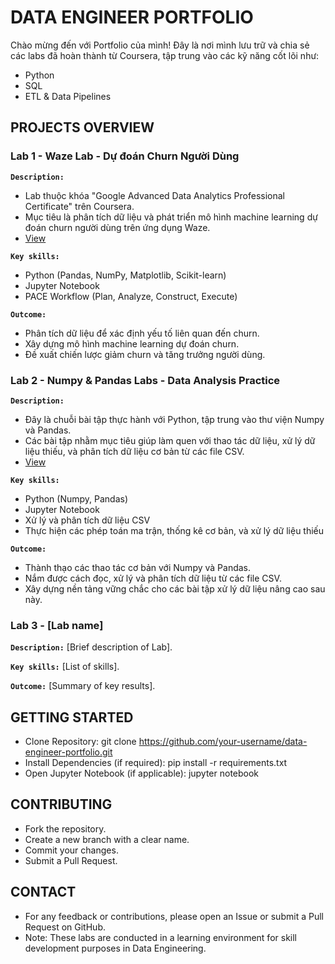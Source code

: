 # DATA ENGINEER PORTFOLIO

Chào mừng đến với Portfolio của mình! Đây là nơi mình lưu trữ và chia sẻ các labs đã hoàn thành từ Coursera, tập trung vào các kỹ năng cốt lõi như:
- Python
- SQL
- ETL & Data Pipelines

## PROJECTS OVERVIEW
### Lab 1 - Waze Lab - Dự đoán Churn Người Dùng
**`Description:`**
- Lab thuộc khóa "Google Advanced Data Analytics Professional Certificate" trên Coursera.
- Mục tiêu là phân tích dữ liệu và phát triển mô hình machine learning dự đoán churn người dùng trên ứng dụng Waze.
- [View](https://github.com/drafanasa/data-engineer-portfolio/tree/c5baab74a7d5c145f396f9d03dde6e5c87981f93/coursera-labs/lab1) 
  
**`Key skills:`**
- Python (Pandas, NumPy, Matplotlib, Scikit-learn)
- Jupyter Notebook
- PACE Workflow (Plan, Analyze, Construct, Execute)
  
**`Outcome:`**
- Phân tích dữ liệu để xác định yếu tố liên quan đến churn.
- Xây dựng mô hình machine learning dự đoán churn.
- Đề xuất chiến lược giảm churn và tăng trưởng người dùng.


### Lab 2 - Numpy & Pandas Labs - Data Analysis Practice
**`Description:`** 
- Đây là chuỗi bài tập thực hành với Python, tập trung vào thư viện Numpy và Pandas. 
- Các bài tập nhằm mục tiêu giúp làm quen với thao tác dữ liệu, xử lý dữ liệu thiếu, và phân tích dữ liệu cơ bản từ các file CSV.
- [View](https://github.com/drafanasa/data-engineer-portfolio/tree/c5baab74a7d5c145f396f9d03dde6e5c87981f93/coursera-labs/lab2) 

**`Key skills:`** 
- Python (Numpy, Pandas)
- Jupyter Notebook
- Xử lý và phân tích dữ liệu CSV
- Thực hiện các phép toán ma trận, thống kê cơ bản, và xử lý dữ liệu thiếu

**`Outcome:`** 
- Thành thạo các thao tác cơ bản với Numpy và Pandas.
- Nắm được cách đọc, xử lý và phân tích dữ liệu từ các file CSV.
- Xây dựng nền tảng vững chắc cho các bài tập xử lý dữ liệu nâng cao sau này.

### Lab 3 - [Lab name]
**`Description:`** 
[Brief description of Lab].

**`Key skills:`** 
[List of skills].

**`Outcome:`** 
[Summary of key results].

## GETTING STARTED
- Clone Repository: git clone https://github.com/your-username/data-engineer-portfolio.git
- Install Dependencies (if required): pip install -r requirements.txt
- Open Jupyter Notebook (if applicable): jupyter notebook

## CONTRIBUTING
- Fork the repository.
- Create a new branch with a clear name.
- Commit your changes.
- Submit a Pull Request.

## CONTACT
- For any feedback or contributions, please open an Issue or submit a Pull Request on GitHub.
- Note: These labs are conducted in a learning environment for skill development purposes in Data Engineering.
